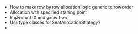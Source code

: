 * How to make row by row allocation logic generic to row order
* Allocation with specified starting point
* Implement IO and game flow
* Use type classes for SeatAllocationStrategy?
* 